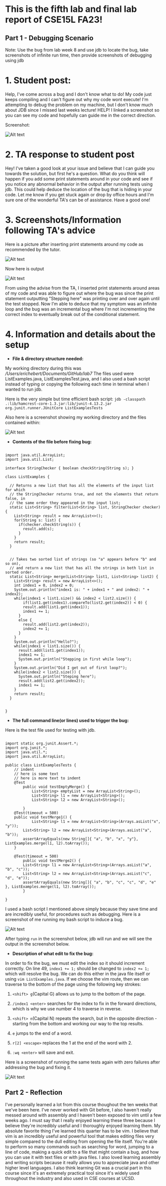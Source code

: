 # This is the fifth lab and final lab report of CSE15L FA23!

## Part 1 - Debugging Scenario

Note: Use the bug from lab week 8 and use jdb to locate the bug, take screenshots of infinite run time, then provide screenshots of debugging using jdb

# 1. Student post: 
Help, I've come across a bug and I don't know what to do! My code just keeps compiling and I can't figure out why my code wont execute! 
I'm attempting to debug the problem on my machine, but I don't know much about JDB since I missed last weeks lecture! HELP! I linked a screenshot
so you can see my code and hopefully can guide me in the correct direction.

Screenshot:

![Alt text](<images/PA5 Images/Screenshot 2023-12-03 at 9.59.58 AM.png>)

# 2. TA response to student post
Hey! I've taken a good look at your issue and believe that I can guide you towards the solution, but first he's a question. What do you think
will happen if you add some print statements around in your code and see if you notice any abnormal behavior in the output after running tests
using jdb. This could help deduce the location of the bug that is hiding in your code. 
Let me know if you get stuck again or drop by office hours and I'm sure one of the wonderful TA's can be of assistance. Have a good one!

# 3. Screenshots/Information following TA's advice
Here is a picture after inserting print statements around my code as recommended by the tutor.

![Alt text](<images/PA5 Images/Screenshot 2023-12-03 at 9.58.18 AM.png>)

Now here is output

![Alt text](<images/PA5 Images/Screenshot 2023-12-02 at 11.47.44 PM.png>)

From using the advise from the TA, I inserted print statements around areas of my 
code and was able to figure out where the bug was since the print statement
outputting "Stepping here" was printing over and over again until the test stopped. Now I'm able to deduce that my symptom was an infinite loop and the bug
was an incremental bug where I'm not incrementing the correct index to eventually
break out of the conditional statement. 


# 4. Information and details about the setup

* **File & directory structure needed:**

My working directory during this was */Users/erichebert/Documents/GitHub/lab7* 
The files used were ListExamples.java, ListExamplesTest.java, and I also used a bash
script instead of typing or copying the following each time in terminal when I wanted
to run jdb.

Here is the very simple but time efficient bash script: 
`jdb -classpath .:lib/hamcrest-core-1.3.jar:lib/junit-4.13.2.jar org.junit.runner.JUnitCore ListExamplesTests`

Also here is a screenshot showing my working directory and the files contained within:

![Alt text](<images/PA5 Images/Screenshot 2023-12-03 at 10.12.18 AM.png>)


* **Contents of the file before fixing bug:**

```

import java.util.ArrayList;
import java.util.List;

interface StringChecker { boolean checkString(String s); }

class ListExamples {

  // Returns a new list that has all the elements of the input list for which
  // the StringChecker returns true, and not the elements that return false, in
  // the same order they appeared in the input list;
  static List<String> filter(List<String> list, StringChecker checker) {
    List<String> result = new ArrayList<>();
    for(String s: list) {
      if(checker.checkString(s)) {
        result.add(s);
      }
    }
    return result;
  }


  // Takes two sorted list of strings (so "a" appears before "b" and so on),
  // and return a new list that has all the strings in both list in sorted order.
  static List<String> merge(List<String> list1, List<String> list2) {
    List<String> result = new ArrayList<>();
    int index1 = 0, index2 = 0;
    System.out.println("index1 is: " + index1 + " and index2: " + index2);
    while(index1 < list1.size() && index2 < list2.size()) {
	    if(list1.get(index1).compareTo(list2.get(index2)) < 0) {
        result.add(list1.get(index1));
        index1 += 1;
      }
      else {
        result.add(list2.get(index2));
        index2 += 1;
      }
    }
    System.out.println("Hello?");
    while(index1 < list1.size()) {
      result.add(list1.get(index1));
      index1 += 1;
      System.out.println("Stepping in first while loop");
    }
    System.out.println("Did I get out of first loop?");
    while(index2 < list2.size()) {
      System.out.println("Steping here");
      result.add(list2.get(index2));
      index1 += 1;
    }
    return result;
  }


}

```

* **The full command line(or lines) used to trigger the bug:**

Here is the test file used for testing with jdb.

```

import static org.junit.Assert.*;
import org.junit.*;
import java.util.*;
import java.util.ArrayList;

public class ListExamplesTests {
	// indent
	// here is some text
	// here is more text to indent
	@Test
		public void testEmptyMerge() {
			List<String> emptyList = new ArrayList<String>();
			List<String> l1 = new ArrayList<String>();
			List<String> l2 = new ArrayList<String>();

		}
	@Test(timeout = 500)
	public void testMerge1() {
    		List<String> l1 = new ArrayList<String>(Arrays.asList("x", "y"));
		List<String> l2 = new ArrayList<String>(Arrays.asList("a", "b"));
		assertArrayEquals(new String[]{ "a", "b", "x", "y"}, ListExamples.merge(l1, l2).toArray());
	}
	
	@Test(timeout = 500)
        public void testMerge2() {
		List<String> l1 = new ArrayList<String>(Arrays.asList("a", "b", "c"));
		List<String> l2 = new ArrayList<String>(Arrays.asList("c", "d", "e"));
		assertArrayEquals(new String[]{ "a", "b", "c", "c", "d", "e" }, ListExamples.merge(l1, l2).toArray());
        }

}

```
I used a bash script I mentioned above simply because they save time and are incredibly 
useful, for procedures such as debugging. Here is a screenshot of me running my bash script to induce a bug. 

![Alt text](<images/PA5 Images/Screenshot 2023-12-03 at 10.15.38 AM.png>)

After typing `run` in the screenshot below, jdb will run and we
will see the output in the screenshot below.

* **Description of what edit to fix the bug:**

In order to fix the bug, we must edit the index so it should increment correctly.
On line 49, `index1 += 1;` should be changed to `index2 += 1;` which will resolve
the bug. We can do this either in the java file itself or using `vim ListExamples.java`.
If we choose the vim route, then we can traverse to the bottom of the page using the following key strokes:
1. `<shift> g`(Capital G) allows us to jump to the bottom of the page.

2. `/index1 <enter>` searches for the index to fix in the forward directions, which is why we use number 4 to traverse in reverse.

3. `<shift> n`(Capital N) repeats the search, but in the opposite direction - starting from the bottom and working our way to the top results.

4. `e` jumps to the end of a word.

5. `r[2] <escape>` replaces the 1 at the end of the word with 2.

6. `:wq <enter>` will save and exit.

Here is a screenshot of running the same tests again with zero failures after
addressing the bug and fixing it.

![Alt text](<images/PA5 Images/Screenshot 2023-12-03 at 12.11.24 AM.png>)


## Part 2 - Reflection

I've personally learned a lot from this course thoughout the ten weeks that we've been here. I've never worked with Git before, I also haven't
really messed around with assembly and I haven't been exposed to vim until a few weeks ago. I must say that I really enjoyed learning
these three because I believe they're incredibly useful and I thoroughly enjoyed learning them. My absolute favorite thing I've learned this quarter
has to be vim. I believe that vim is an incredibly useful and powerful tool that makes editing files very simple compared to the dull editing from
opening the file itself. You're able to perform so many commands such as searching for word, jumping to a line of code, making a quick edit to
a file that might contain a bug, and how you can use it with text files or with java files. I also loved learning assembly and writing scripts because
it really allows you to appreciate java and other higher level languages. I also think learning Git was a crucial part in this course since 
it's an extremely practical tool since it's widely used throughout the industry and also used in CSE courses at UCSD.